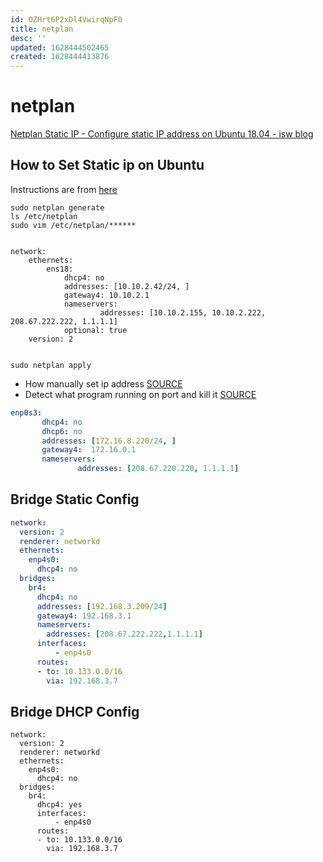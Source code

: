 ```yaml
---
id: OZHrt6P2xDl4VwirqNpF0
title: netplan
desc: ''
updated: 1628444502465
created: 1628444413876
---
```

# netplan
[Netplan Static IP - Configure static IP address on Ubuntu 18.04 - isw blog](https://www.itsupportwale.com/blog/netplan-static-ip-configure-static-ip-address-on-ubuntu-18-04/)

How to Set Static ip on Ubuntu
------------------------------

Instructions are from [here](https://www.tecmint.com/configure-network-static-ip-address-in-ubuntu/)

    sudo netplan generate
    ls /etc/netplan
    sudo vim /etc/netplan/******
    

    network:
        ethernets:
            ens18:
                dhcp4: no
                addresses: [10.10.2.42/24, ]
                gateway4: 10.10.2.1
                nameservers:
                        addresses: [10.10.2.155, 10.10.2.222, 208.67.222.222, 1.1.1.1]
                optional: true
        version: 2
    

    sudo netplan apply
    

*   How manually set ip address [SOURCE](https://www.tecmint.com/configure-network-static-ip-address-in-ubuntu/)
*   Detect what program running on port and kill it [SOURCE](https://stackoverflow.com/questions/11583562/how-to-kill-a-process-running-on-particular-port-in-linux)

``` yaml
enp0s3:                
       dhcp4: no
       dhcp6: no
       addresses: [172.16.8.220/24, ]
       gateway4:  172.16.0.1
       nameservers:
               addresses: [208.67.220.220, 1.1.1.1]
```

## Bridge Static Config

``` yaml
network:
  version: 2
  renderer: networkd
  ethernets:
    enp4s0:
      dhcp4: no
  bridges:
    br4:
      dhcp4: no
      addresses: [192.168.3.209/24]
      gateway4: 192.168.3.1
      nameservers:
        addresses: [208.67.222.222,1.1.1.1]
      interfaces:
          - enp4s0
      routes:
      - to: 10.133.0.0/16
        via: 192.168.3.7
```

## Bridge DHCP Config

```
network:
  version: 2
  renderer: networkd
  ethernets:
    enp4s0:
      dhcp4: no
  bridges:
    br4:
      dhcp4: yes
      interfaces:
          - enp4s0
      routes:
      - to: 10.133.0.0/16
        via: 192.168.3.7
```
